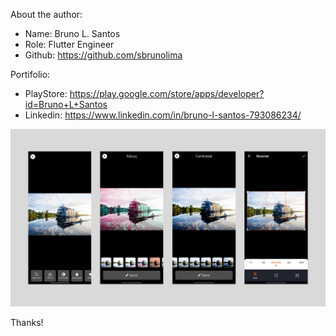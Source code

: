 About the author:

- Name: Bruno L. Santos
- Role: Flutter Engineer
- Github: https://github.com/sbrunolima

Portifolio:

- PlayStore: https://play.google.com/store/apps/developer?id=Bruno+L+Santos
- Linkedin: https://www.linkedin.com/in/bruno-l-santos-793086234/

![APP image](https://raw.githubusercontent.com/sbrunolima/images/main/my_photo_editor.png)

Thanks!
